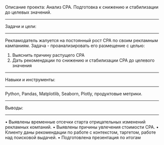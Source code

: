 Описание проекта: Анализ CPA. Подготовка к снижению и стабилизации до целевых значений.
________________________________________
Задачи и цели:
________________________________________
Рекламодатель жалуется на постоянный рост CPA по своим рекламным кампаниям. Задача - проанализировать его размещение с целью:
1.	Выяснить причину растущего CPA
2.	Дать рекомендации по снижению и стабилизации CPA до целевого значения
________________________________________
Навыки и инструменты:
________________________________________
Python, Pandas, Matplotlib, Seaborn, Plotly, продуктовые метрики.
________________________________________
Выводы:
________________________________________
•	Выявлены временные отсечки старта отрицательных изменений рекламных компаний.
•	Выявлены причины увлечения стоимости CPA.
•	Клиенту даны рекомендации по работе с контекстом, таргетом, работе над поисковой выдачей.
•	Подготовлена презентация по итогам
